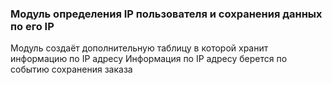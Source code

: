 ### Модуль определения IP пользователя и сохранения данных по его IP

Модуль создаёт дополнительную таблицу в которой хранит информацию по IP адресу
Информация по IP адресу берется по событию сохранения заказа